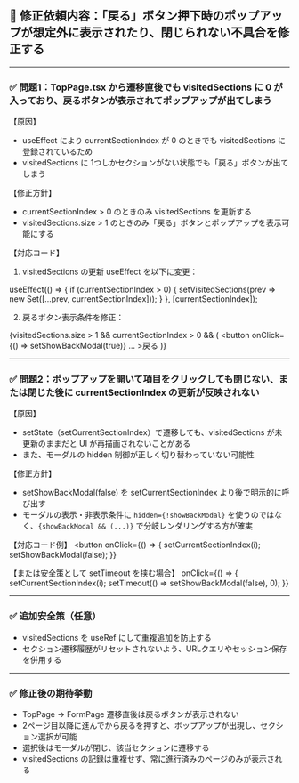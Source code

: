 ## 🎯 修正依頼内容：「戻る」ボタン押下時のポップアップが想定外に表示されたり、閉じられない不具合を修正する

---

### ✅ 問題1：TopPage.tsx から遷移直後でも visitedSections に 0 が入っており、戻るボタンが表示されてポップアップが出てしまう

【原因】
- useEffect により currentSectionIndex が 0 のときでも visitedSections に登録されているため
- visitedSections に 1つしかセクションがない状態でも「戻る」ボタンが出てしまう

【修正方針】
- currentSectionIndex > 0 のときのみ visitedSections を更新する
- visitedSections.size > 1 のときのみ「戻る」ボタンとポップアップを表示可能にする

【対応コード】
1. visitedSections の更新 useEffect を以下に変更：

useEffect(() => {
  if (currentSectionIndex > 0) {
    setVisitedSections(prev => new Set([...prev, currentSectionIndex]));
  }
}, [currentSectionIndex]);

2. 戻るボタン表示条件を修正：

{visitedSections.size > 1 && currentSectionIndex > 0 && (
  <button onClick={() => setShowBackModal(true)} ... >戻る</button>
)}

---

### ✅ 問題2：ポップアップを開いて項目をクリックしても閉じない、または閉じた後に currentSectionIndex の更新が反映されない

【原因】
- setState（setCurrentSectionIndex）で遷移しても、visitedSections が未更新のままだと UI が再描画されないことがある
- また、モーダルの hidden 制御が正しく切り替わっていない可能性

【修正方針】
- setShowBackModal(false) を setCurrentSectionIndex より後で明示的に呼び出す
- モーダルの表示・非表示条件に `hidden={!showBackModal}` を使うのではなく、`{showBackModal && (...)}` で分岐レンダリングする方が確実

【対応コード例】
<button
  onClick={() => {
    setCurrentSectionIndex(i);
    setShowBackModal(false);
  }}
>

【または安全策として setTimeout を挟む場合】
onClick={() => {
  setCurrentSectionIndex(i);
  setTimeout(() => setShowBackModal(false), 0);
}}

---

### ✅ 追加安全策（任意）

- visitedSections を useRef にして重複追加を防止する
- セクション遷移履歴がリセットされないよう、URLクエリやセッション保存を併用する

---

### ✅ 修正後の期待挙動

- TopPage → FormPage 遷移直後は戻るボタンが表示されない
- 2ページ目以降に進んでから戻るを押すと、ポップアップが出現し、セクション選択が可能
- 選択後はモーダルが閉じ、該当セクションに遷移する
- visitedSections の記録は重複せず、常に進行済みのページのみが表示される
